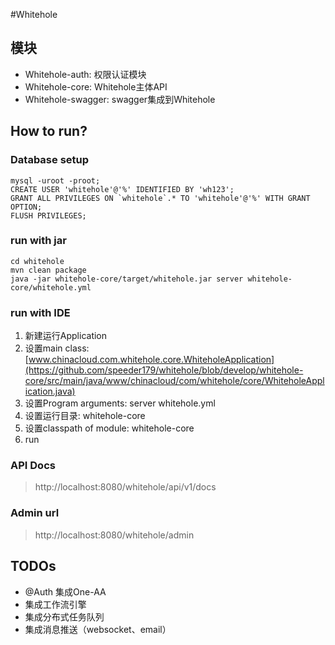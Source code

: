 #Whitehole


## 模块
- Whitehole-auth: 权限认证模块
- Whitehole-core: Whitehole主体API
- Whitehole-swagger: swagger集成到Whitehole


## How to run?

### Database setup
```shell
mysql -uroot -proot;
CREATE USER 'whitehole'@'%' IDENTIFIED BY 'wh123';
GRANT ALL PRIVILEGES ON `whitehole`.* TO 'whitehole'@'%' WITH GRANT OPTION;
FLUSH PRIVILEGES;
```

### run with jar
```shell
cd whitehole
mvn clean package
java -jar whitehole-core/target/whitehole.jar server whitehole-core/whitehole.yml
```

### run with IDE
1. 新建运行Application
2. 设置main class: [www.chinacloud.com.whitehole.core.WhiteholeApplication](https://github.com/speeder179/whitehole/blob/develop/whitehole-core/src/main/java/www/chinacloud/com/whitehole/core/WhiteholeApplication.java)
3. 设置Program arguments: server whitehole.yml
4. 设置运行目录: whitehole-core
5. 设置classpath of module: whitehole-core
6. run

### API Docs
>http://localhost:8080/whitehole/api/v1/docs

### Admin url
>http://localhost:8080/whitehole/admin



## TODOs
- @Auth 集成One-AA
- 集成工作流引擎
- 集成分布式任务队列
- 集成消息推送（websocket、email）